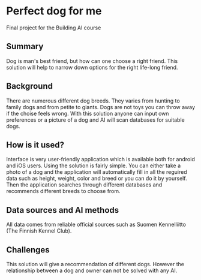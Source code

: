 <!-- This is the markdown template for the final project of the Building AI course, 
created by Reaktor Innovations and University of Helsinki. 
Copy the template, paste it to your GitHub README and edit! -->

# Perfect dog for me

Final project for the Building AI course

## Summary

Dog is man's best friend, but how can one choose a right friend. This solution will help to narrow down options for the right life-long friend.  


## Background

There are numerous different dog breeds. They varies from hunting to family dogs and from petite to giants. 
Dogs are not toys you can throw away if the choise feels wrong. With this solution anyone can input own preferences or a picture of a dog and AI will scan databases for suitable dogs. 



## How is it used?

Interface is very user-friendly application which is available both for android and iOS users. 
Using the solution is fairly simple. You can either take a photo of a dog and the application will automatically fill in all the reguired data such as height, weight, color and breed or you can do it by yourself. Then the application searches through different databases and recommends different breeds to choose from.




## Data sources and AI methods
All data comes from reliable official sources such as Suomen Kennelliitto (The Finnish Kennel Club). 

## Challenges

This solution will give a recommendation of different dogs. However the relationship between a dog and owner can not be solved with any AI. 







